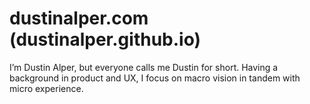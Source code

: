 # dustinalper.com (dustinalper.github.io)

I’m Dustin Alper, but everyone calls me Dustin for short. Having a background in product and UX, I focus on macro vision in tandem with micro experience.
